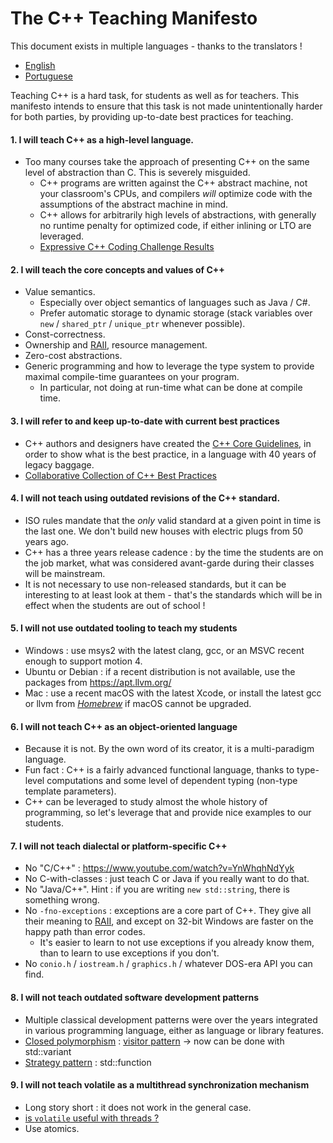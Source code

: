 # The C++ Teaching Manifesto

This document exists in multiple languages - thanks to the translators ! 
* [English](https://github.com/jcelerier/cpp-teaching-manifesto/blob/master/README.md)
* [Portuguese](https://github.com/cppbrasil/material-de-aprendizado/blob/master/manifesto-de-ensino-em-cpp.md)

Teaching C++ is a hard task, for students as well as for teachers.
This manifesto intends to ensure that this task is not made unintentionally harder for both parties, 
by providing up-to-date best practices for teaching.


#### 1. I will teach C++ as a high-level language.
* Too many courses take the approach of presenting C++ on the same level of abstraction than C. This is severely misguided.
  * C++ programs are written against the C++ abstract machine, not your classroom's CPUs, and compilers *will* optimize code with the assumptions of the abstract machine in mind.
  * C++ allows for arbitrarily high levels of abstractions, with generally no runtime penalty for optimized code, if either inlining or LTO are leveraged.
  * [Expressive C++ Coding Challenge Results](https://www.bfilipek.com/2017/10/expressive-cpp17-results.html)

#### 2. I will teach the core concepts and values of C++
* Value semantics.
  * Especially over object semantics of languages such as Java / C#.
  * Prefer automatic storage to dynamic storage (stack variables over `new` / `shared_ptr` / `unique_ptr` whenever possible).
* Const-correctness.
* Ownership and [RAII][RAII], resource management.
* Zero-cost abstractions.
* Generic programming and how to leverage the type system to provide maximal compile-time guarantees on your program.
  * In particular, not doing at run-time what can be done at compile time.

#### 3. I will refer to and keep up-to-date with current best practices
* C++ authors and designers have created the [C++ Core Guidelines][cppcoreguidelines], in order to show what is the best practice, in a language with 40 years of legacy baggage.
* [Collaborative Collection of C++ Best Practices](https://github.com/lefticus/cppbestpractices)

#### 4. I will not teach using outdated revisions of the C++ standard.
* ISO rules mandate that the *only* valid standard at a given point in time is the last one. We don't build new houses with electric plugs from 50 years ago.
* C++ has a three years release cadence : by the time the students are on the job market, what was considered avant-garde during their classes will be mainstream.
* It is not necessary to use non-released standards, but it can be interesting to at least look at them - that's the standards which will be in effect when the students are out of school ! 

#### 5. I will not use outdated tooling to teach my students
* Windows : use msys2 with the latest clang, gcc, or an MSVC recent enough to support motion 4. 
* Ubuntu or Debian : if a recent distribution is not available, use the packages from https://apt.llvm.org/
* Mac : use a recent macOS with the latest Xcode, or install the latest gcc or llvm from [*Homebrew*][homebrew] if macOS cannot be upgraded.

#### 6. I will not teach C++ as an object-oriented language
* Because it is not. By the own word of its creator, it is a multi-paradigm language. 
* Fun fact : C++ is a fairly advanced functional language, thanks to type-level computations and some level of dependent typing (non-type template parameters).
* C++ can be leveraged to study almost the whole history of programming, so let's leverage that and provide nice examples to our students.

#### 7. I will not teach dialectal or platform-specific C++
* No "C/C++" : https://www.youtube.com/watch?v=YnWhqhNdYyk
* No C-with-classes : just teach C or Java if you really want to do that.
* No "Java/C++". Hint : if you are writing `new std::string`, there is something wrong.
* No `-fno-exceptions` : exceptions are a core part of C++. They give all their meaning to [RAII][RAII], and except on 32-bit Windows are faster on the happy path than error codes.
  * It's easier to learn to not use exceptions if you already know them, than to learn to use exceptions if you don't.
* No `conio.h` / `iostream.h` / `graphics.h` / whatever DOS-era API you can find.

#### 8. I will not teach outdated software development patterns
* Multiple classical development patterns were over the years integrated in various programming language, either as language or library features.
* [Closed polymorphism][open_closed_principle] : [visitor pattern][visitor_pattern] -> now can be done with std::variant
* [Strategy pattern][strategy] : std::function

#### 9. I will not teach volatile as a multithread synchronization mechanism
* Long story short : it does not work in the general case.
* [is `volatile` useful with threads ?](http://cxx.isvolatileusefulwiththreads.com/)
* Use atomics.

[cppcoreguidelines]: https://github.com/isocpp/CppCoreGuidelines
[homebrew]: https://brew.sh/
[open_closed_principle]: https://en.wikipedia.org/wiki/Open%E2%80%93closed_principle
[RAII]: https://en.wikipedia.org/wiki/Resource_acquisition_is_initialization
[strategy]: https://en.wikipedia.org/wiki/Strategy
[visitor_pattern]: https://en.wikipedia.org/wiki/Visitor_Pattern
